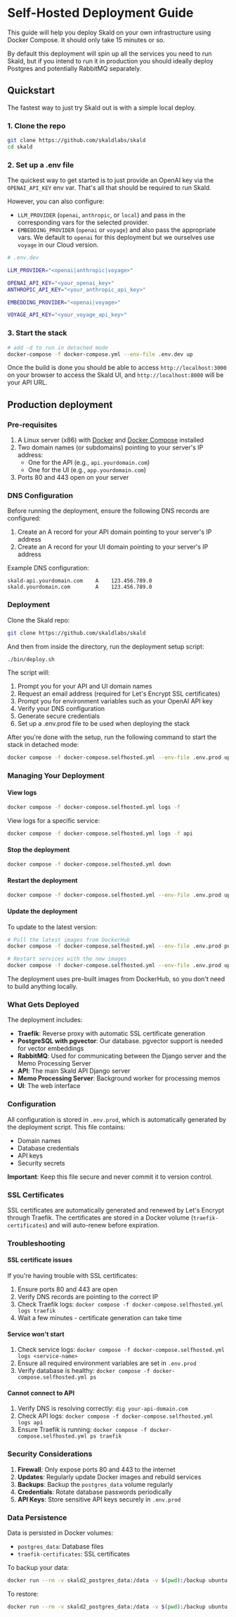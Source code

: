 # Self-Hosted Deployment Guide

This guide will help you deploy Skald on your own infrastructure using Docker Compose. It should only take 15 minutes or so.

By default this deployment will spin up all the services you need to run Skald, but if you intend to run it in production you should ideally deploy Postgres and potentially RabbitMQ separately.

## Quickstart

The fastest way to just try Skald out is with a simple local deploy.

### 1. Clone the repo

```sh
git clone https://github.com/skaldlabs/skald
cd skald
```

### 2. Set up a .env file

The quickest way to get started is to just provide an OpenAI key via the `OPENAI_API_KEY` env var. That's all that should be required to run Skald.

However, you can also configure:

-  `LLM_PROVIDER` (`openai`, `anthropic`, or `local`) and pass in the corresponding vars for the selected provider.
-  `EMBEDDING_PROVIDER` (`openai` or `voyage`) and also pass the appropriate vars. We default to `openai` for this deployment but we ourselves use `voyage` in our Cloud version.

```sh
# .env.dev

LLM_PROVIDER="<openai|anthropic|voyage>"

OPENAI_API_KEY="<your_openai_key>"
ANTHROPIC_API_KEY="<your_anthropic_api_key>"

EMBEDDING_PROVIDER="<openai|voyage>"

VOYAGE_API_KEY="<your_voyage_api_key>"
```

### 3. Start the stack

```sh
# add -d to run in detached mode
docker-compose -f docker-compose.yml --env-file .env.dev up
```

Once the build is done you should be able to access `http://localhost:3000` on your browser to access the Skald UI, and `http://localhost:8000` will be your API URL.

## Production deployment

### Pre-requisites

1. A Linux server (x86) with [Docker](https://docs.docker.com/engine/install/ubuntu/) and [Docker Compose](https://docs.docker.com/compose/install/linux/) installed
2. Two domain names (or subdomains) pointing to your server's IP address:
   - One for the API (e.g., `api.yourdomain.com`)
   - One for the UI (e.g., `app.yourdomain.com`)
3. Ports 80 and 443 open on your server

### DNS Configuration

Before running the deployment, ensure the following DNS records are configured:

1. Create an A record for your API domain pointing to your server's IP address
2. Create an A record for your UI domain pointing to your server's IP address

Example DNS configuration:
```
skald-api.yourdomain.com    A    123.456.789.0
skald.yourdomain.com        A    123.456.789.0
```

### Deployment

Clone the Skald repo:

```bash
git clone https://github.com/skaldlabs/skald
```

And then from inside the directory, run the deployment setup script:

```bash
./bin/deploy.sh
```

The script will:

1. Prompt you for your API and UI domain names
2. Request an email address (required for Let's Encrypt SSL certificates)
3. Prompt you for environment variables such as your OpenAI API key
4. Verify your DNS configuration
5. Generate secure credentials
6. Set up a .env.prod file to be used when deploying the stack

After you're done with the setup, run the following command to start the stack in detached mode:

```sh
docker compose -f docker-compose.selfhosted.yml --env-file .env.prod up -d
```

### Managing Your Deployment

#### View logs

```bash
docker compose -f docker-compose.selfhosted.yml logs -f
```

View logs for a specific service:
```bash
docker compose -f docker-compose.selfhosted.yml logs -f api
```

#### Stop the deployment

```bash
docker compose -f docker-compose.selfhosted.yml down
```

#### Restart the deployment

```bash
docker compose -f docker-compose.selfhosted.yml --env-file .env.prod up -d
```

#### Update the deployment

To update to the latest version:

```bash
# Pull the latest images from DockerHub
docker compose -f docker-compose.selfhosted.yml --env-file .env.prod pull

# Restart services with the new images
docker compose -f docker-compose.selfhosted.yml --env-file .env.prod up -d
```

The deployment uses pre-built images from DockerHub, so you don't need to build anything locally.

### What Gets Deployed

The deployment includes:

- **Traefik**: Reverse proxy with automatic SSL certificate generation
- **PostgreSQL with pgvector**: Our database. pgvector support is needed for vector embeddings
- **RabbitMQ**: Used for communicating between the Django server and the Memo Processing Server
- **API**: The main Skald API Django server
- **Memo Processing Server**: Background worker for processing memos
- **UI**: The web interface

### Configuration

All configuration is stored in `.env.prod`, which is automatically generated by the deployment script. This file contains:

- Domain names
- Database credentials
- API keys
- Security secrets

**Important**: Keep this file secure and never commit it to version control.

### SSL Certificates

SSL certificates are automatically generated and renewed by Let's Encrypt through Traefik. The certificates are stored in a Docker volume (`traefik-certificates`) and will auto-renew before expiration.

### Troubleshooting

#### SSL certificate issues

If you're having trouble with SSL certificates:

1. Ensure ports 80 and 443 are open
2. Verify DNS records are pointing to the correct IP
3. Check Traefik logs: `docker compose -f docker-compose.selfhosted.yml logs traefik`
4. Wait a few minutes - certificate generation can take time

#### Service won't start

1. Check service logs: `docker compose -f docker-compose.selfhosted.yml logs <service-name>`
2. Ensure all required environment variables are set in `.env.prod`
3. Verify database is healthy: `docker compose -f docker-compose.selfhosted.yml ps`

#### Cannot connect to API

1. Verify DNS is resolving correctly: `dig your-api-domain.com`
2. Check API logs: `docker compose -f docker-compose.selfhosted.yml logs api`
3. Ensure Traefik is running: `docker compose -f docker-compose.selfhosted.yml ps traefik`

### Security Considerations

1. **Firewall**: Only expose ports 80 and 443 to the internet
2. **Updates**: Regularly update Docker images and rebuild services
3. **Backups**: Backup the `postgres_data` volume regularly
4. **Credentials**: Rotate database passwords periodically
5. **API Keys**: Store sensitive API keys securely in `.env.prod`

### Data Persistence

Data is persisted in Docker volumes:

- `postgres_data`: Database files
- `traefik-certificates`: SSL certificates

To backup your data:
```bash
docker run --rm -v skald2_postgres_data:/data -v $(pwd):/backup ubuntu tar czf /backup/postgres-backup.tar.gz /data
```

To restore:
```bash
docker run --rm -v skald2_postgres_data:/data -v $(pwd):/backup ubuntu tar xzf /backup/postgres-backup.tar.gz -C /
```
